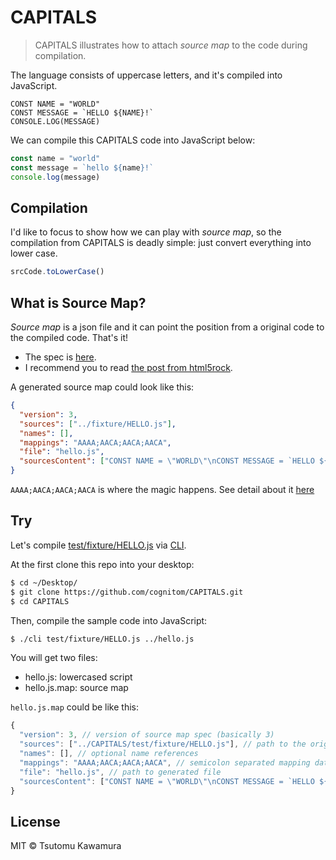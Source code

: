 # CAPITALS

> CAPITALS illustrates how to attach *source map* to the code during compilation.

The language consists of uppercase letters, and it's compiled into JavaScript.

```
CONST NAME = "WORLD"
CONST MESSAGE = `HELLO ${NAME}!`
CONSOLE.LOG(MESSAGE)
```

We can compile this CAPITALS code into JavaScript below:

```javascript
const name = "world"
const message = `hello ${name}!`
console.log(message)
```

## Compilation

I'd like to focus to show how we can play with *source map*, so the compilation from CAPITALS is deadly simple: just convert everything into lower case.

```javascript
srcCode.toLowerCase()
```

## What is Source Map?

*Source map* is a json file and it can point the position from a original code to the compiled code. That's it!

- The spec is [here](https://docs.google.com/document/d/1U1RGAehQwRypUTovF1KRlpiOFze0b-_2gc6fAH0KY0k/edit).
- I recommend you to read [the post from html5rock](https://www.html5rocks.com/en/tutorials/developertools/sourcemaps/).

A generated source map could look like this:

```json
{
  "version": 3,
  "sources": ["../fixture/HELLO.js"],
  "names": [],
  "mappings": "AAAA;AACA;AACA;AACA",
  "file": "hello.js",
  "sourcesContent": ["CONST NAME = \"WORLD\"\nCONST MESSAGE = `HELLO ${NAME}!`\nCONSOLE.LOG(MESSAGE)\n"]
}
```

`AAAA;AACA;AACA;AACA` is where the magic happens. See detail about it [here](https://www.html5rocks.com/en/tutorials/developertools/sourcemaps/#toc-base64vlq)

## Try

Let's compile [test/fixture/HELLO.js](test/fixture/HELLO.js) via [CLI](cli.js).

At the first clone this repo into your desktop:

```bash
$ cd ~/Desktop/
$ git clone https://github.com/cognitom/CAPITALS.git
$ cd CAPITALS
```

Then, compile the sample code into JavaScript:

```bash
$ ./cli test/fixture/HELLO.js ../hello.js
```

You will get two files:

- hello.js: lowercased script
- hello.js.map: source map

`hello.js.map` could be like this:

```js
{
  "version": 3, // version of source map spec (basically 3)
  "sources": ["../CAPITALS/test/fixture/HELLO.js"], // path to the original sources
  "names": [], // optional name references
  "mappings": "AAAA;AACA;AACA;AACA", // semicolon separated mapping data
  "file": "hello.js", // path to generated file
  "sourcesContent": ["CONST NAME = \"WORLD\"\nCONST MESSAGE = `HELLO ${NAME}!`\nCONSOLE.LOG(MESSAGE)\n"] // the original sources
}
```

## License

MIT © Tsutomu Kawamura
